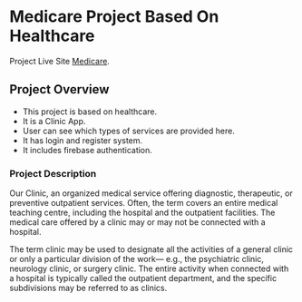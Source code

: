 # Medicare Project Based On Healthcare

Project Live Site [Medicare](https://medicare-app-44af8.web.app/).

## Project Overview

- This project is based on healthcare.
- It is a Clinic App.
- User can see which types of services are provided here.
- It has login and register system.
- It includes firebase authentication.

### Project Description

Our Clinic, an organized medical service offering diagnostic, therapeutic, or preventive outpatient services. Often, the term covers an entire medical teaching centre, including the hospital and the outpatient facilities. The medical care offered by a clinic may or may not be connected with a hospital.

The term clinic may be used to designate all the activities of a general clinic or only a particular division of the work— e.g., the psychiatric clinic, neurology clinic, or surgery clinic. The entire activity when connected with a hospital is typically called the outpatient department, and the specific subdivisions may be referred to as clinics.
